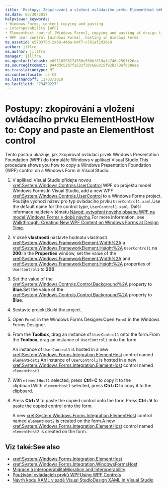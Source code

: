 ```yaml
---
title: 'Postupy: Zkopírování a vložení ovládacího prvku ElementHost během návrhu'
ms.date: 03/30/2017
helpviewer_keywords:
- Windows Forms, content copying and pasting
- interoperability [WPF]
- ElementHost control [Windows Forms], copying and pasting at design time
- WPF user control [Windows Forms], hosting in Windows Forms
ms.assetid: e570375d-2a68-44ba-b4f7-c781af2d20e8
author: jillre
ms.author: jillfra
manager: jillfra
ms.openlocfilehash: e89510558274558e560bf810afe746e250ff26a4
ms.sourcegitcommit: 944ddc52b7f2632f30c668815f92b378efd38eea
ms.translationtype: MT
ms.contentlocale: cs-CZ
ms.lasthandoff: 11/03/2019
ms.locfileid: "73459227"
---
```

# <a name="how-to-copy-and-paste-an-elementhost-control"></a><span data-ttu-id="3b7e4-102">Postupy: zkopírování a vložení ovládacího prvku ElementHost</span><span class="sxs-lookup"><span data-stu-id="3b7e4-102">How to: Copy and paste an ElementHost control</span></span>

<span data-ttu-id="3b7e4-103">Tento postup ukazuje, jak zkopírovat ovládací prvek Windows Presentation Foundation (WPF) do formuláře Windows v aplikaci Visual Studio.</span><span class="sxs-lookup"><span data-stu-id="3b7e4-103">This procedure shows you how to copy a Windows Presentation Foundation (WPF) control on a Windows Form in Visual Studio.</span></span>

1. <span data-ttu-id="3b7e4-104">V aplikaci Visual Studio přidejte novou <xref:System.Windows.Controls.UserControl> WPF do projektu model Windows Forms.</span><span class="sxs-lookup"><span data-stu-id="3b7e4-104">In Visual Studio, add a new WPF <xref:System.Windows.Controls.UserControl> to a Windows Forms project.</span></span> <span data-ttu-id="3b7e4-105">Použijte výchozí název pro typ ovládacího prvku `UserControl1.xaml`.</span><span class="sxs-lookup"><span data-stu-id="3b7e4-105">Use the default name for the control type, `UserControl1.xaml`.</span></span> <span data-ttu-id="3b7e4-106">Další informace najdete v tématu [Návod: vytvoření nového obsahu WPF na model Windows Forms v době návrhu](walkthrough-creating-new-wpf-content-on-windows-forms-at-design-time.md).</span><span class="sxs-lookup"><span data-stu-id="3b7e4-106">For more information, see [Walkthrough: Creating New WPF Content on Windows Forms at Design Time](walkthrough-creating-new-wpf-content-on-windows-forms-at-design-time.md).</span></span>

2. <span data-ttu-id="3b7e4-107">V okně **vlastnosti** nastavte hodnotu vlastnosti <xref:System.Windows.FrameworkElement.Width%2A> a <xref:System.Windows.FrameworkElement.Height%2A> `UserControl1` na **200**.</span><span class="sxs-lookup"><span data-stu-id="3b7e4-107">In the **Properties** window, set the value of the <xref:System.Windows.FrameworkElement.Width%2A> and <xref:System.Windows.FrameworkElement.Height%2A> properties of `UserControl1` to **200**.</span></span>

3. <span data-ttu-id="3b7e4-108">Set the value of the <xref:System.Windows.Controls.Control.Background%2A> property to **Blue**.</span><span class="sxs-lookup"><span data-stu-id="3b7e4-108">Set the value of the <xref:System.Windows.Controls.Control.Background%2A> property to **Blue**.</span></span>

4. <span data-ttu-id="3b7e4-109">Sestavte projekt.</span><span class="sxs-lookup"><span data-stu-id="3b7e4-109">Build the project.</span></span>

5. <span data-ttu-id="3b7e4-110">Open `Form1` in the Windows Forms Designer.</span><span class="sxs-lookup"><span data-stu-id="3b7e4-110">Open `Form1` in the Windows Forms Designer.</span></span>

6. <span data-ttu-id="3b7e4-111">From the **Toolbox**, drag an instance of `UserControl1` onto the form.</span><span class="sxs-lookup"><span data-stu-id="3b7e4-111">From the **Toolbox**, drag an instance of `UserControl1` onto the form.</span></span>

   <span data-ttu-id="3b7e4-112">An instance of `UserControl1` is hosted in a new <xref:System.Windows.Forms.Integration.ElementHost> control named `elementHost1`.</span><span class="sxs-lookup"><span data-stu-id="3b7e4-112">An instance of `UserControl1` is hosted in a new <xref:System.Windows.Forms.Integration.ElementHost> control named `elementHost1`.</span></span>

7. <span data-ttu-id="3b7e4-113">With `elementHost1` selected, press **Ctrl**+**C** to copy it to the clipboard.</span><span class="sxs-lookup"><span data-stu-id="3b7e4-113">With `elementHost1` selected, press **Ctrl**+**C** to copy it to the clipboard.</span></span>

8. <span data-ttu-id="3b7e4-114">Press **Ctrl**+**V** to paste the copied control onto the form.</span><span class="sxs-lookup"><span data-stu-id="3b7e4-114">Press **Ctrl**+**V** to paste the copied control onto the form.</span></span>

   <span data-ttu-id="3b7e4-115">A new <xref:System.Windows.Forms.Integration.ElementHost> control named `elementHost2` is created on the form.</span><span class="sxs-lookup"><span data-stu-id="3b7e4-115">A new <xref:System.Windows.Forms.Integration.ElementHost> control named `elementHost2` is created on the form.</span></span>

## <a name="see-also"></a><span data-ttu-id="3b7e4-116">Viz také:</span><span class="sxs-lookup"><span data-stu-id="3b7e4-116">See also</span></span>

- <xref:System.Windows.Forms.Integration.ElementHost>
- <xref:System.Windows.Forms.Integration.WindowsFormsHost>
- [<span data-ttu-id="3b7e4-117">Migrace a interoperabilita</span><span class="sxs-lookup"><span data-stu-id="3b7e4-117">Migration and Interoperability</span></span>](../../wpf/advanced/migration-and-interoperability.md)
- [<span data-ttu-id="3b7e4-118">Používání ovládacích prvků WPF</span><span class="sxs-lookup"><span data-stu-id="3b7e4-118">Using WPF Controls</span></span>](using-wpf-controls.md)
- [<span data-ttu-id="3b7e4-119">Návrh kódu XAML v sadě Visual Studio</span><span class="sxs-lookup"><span data-stu-id="3b7e4-119">Design XAML in Visual Studio</span></span>](/visualstudio/xaml-tools/designing-xaml-in-visual-studio)
